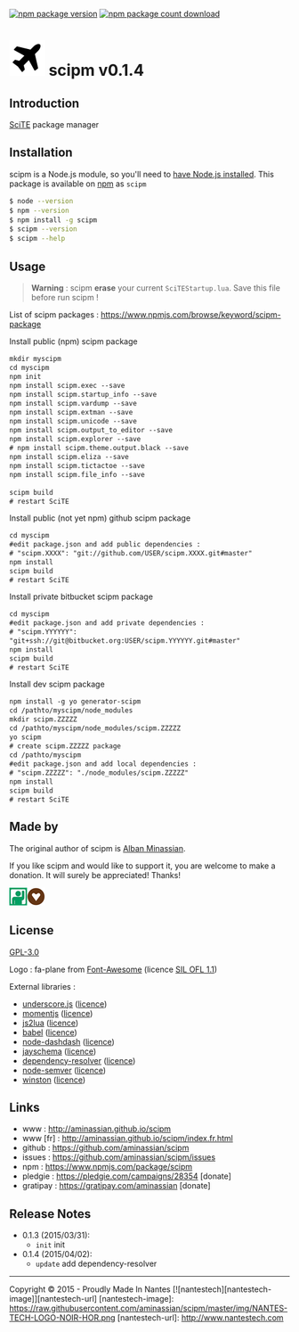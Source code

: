
[![npm package version][badge-image-npm-package-version]][badge-url-npm-package-version]
[![npm package count download][badge-image-npm-package-count-download]][badge-url-npm-package-count-download]


![scipm][icon-image64x64] scipm v0.1.4
=================================================

Introduction
------------------------------------------

[SciTE](http://www.scintilla.org/SciTE.html) package manager

Installation
------------------------------------------

scipm is a Node.js module, so you'll need to <a href="https://nodejs.org/">have Node.js installed</a>.  This package is available on [npm](https://www.npmjs.com/package/scipm) as ``scipm``

```bash
$ node --version
$ npm --version
$ npm install -g scipm
$ scipm --version
$ scipm --help
```

Usage
------------------------------------------

> **Warning** : scipm **erase** your current ``SciTEStartup.lua``. Save this file before run scipm !

List of scipm packages : https://www.npmjs.com/browse/keyword/scipm-package

Install public (npm) scipm package

```
mkdir myscipm
cd myscipm
npm init
npm install scipm.exec --save
npm install scipm.startup_info --save
npm install scipm.vardump --save
npm install scipm.extman --save
npm install scipm.unicode --save
npm install scipm.output_to_editor --save
npm install scipm.explorer --save
# npm install scipm.theme.output.black --save
npm install scipm.eliza --save
npm install scipm.tictactoe --save
npm install scipm.file_info --save

scipm build
# restart SciTE
```

Install public (not yet npm) github scipm package

```
cd myscipm
#edit package.json and add public dependencies :
# "scipm.XXXX": "git://github.com/USER/scipm.XXXX.git#master"
npm install
scipm build
# restart SciTE
```

Install private bitbucket scipm package

```
cd myscipm
#edit package.json and add private dependencies :
# "scipm.YYYYYY": "git+ssh://git@bitbucket.org:USER/scipm.YYYYYY.git#master"
npm install
scipm build
# restart SciTE
```

Install dev scipm package

```
npm install -g yo generator-scipm
cd /pathto/myscipm/node_modules
mkdir scipm.ZZZZZ
cd /pathto/myscipm/node_modules/scipm.ZZZZZ
yo scipm
# create scipm.ZZZZZ package
cd /pathto/myscipm
#edit package.json and add local dependencies :
# "scipm.ZZZZZ": "./node_modules/scipm.ZZZZZ"
npm install
scipm build
# restart SciTE
```







Made by
------------------------------------------

The original author of scipm is  [Alban Minassian](https://github.com/aminassian).

If you like scipm and would like to support it, you are welcome to make a donation. It will surely be appreciated! Thanks!

[![donate with your pledgie account][donate-image-pledgie]][donate-url-pledgie][![donate with your gratipay account][donate-image-gratipay]][donate-url-gratipay]

License
------------------------------------------

[GPL-3.0](https://github.com/aminassian/scipm/blob/master/LICENCE.txt)

Logo : fa-plane from [Font-Awesome](http://fortawesome.github.io/Font-Awesome/) (licence [SIL OFL 1.1](http://scripts.sil.org/OFL))

External libraries :

- [underscore.js](http://underscorejs.org/) ([licence](https://github.com/jashkenas/underscore/blob/master/LICENSE))
- [momentjs](http://momentjs.com/) ([licence](https://github.com/moment/moment/blob/develop/LICENSE))
- [js2lua](https://github.com/Ensequence/js2lua) ([licence](https://github.com/Ensequence/js2lua#license))
- [babel](https://babeljs.io/) ([licence](https://github.com/babel/babel/blob/master/LICENSE))
- [node-dashdash](https://github.com/trentm/node-dashdash) ([licence](https://github.com/trentm/node-dashdash/blob/master/LICENSE.txt))
- [jayschema](https://github.com/natesilva/jayschema) ([licence](https://github.com/natesilva/jayschema/blob/master/LICENSE))
- [dependency-resolver](https://github.com/finalclass/dependency-resolver) ([licence](https://github.com/finalclass/dependency-resolver/blob/master/LICENSE))
- [node-semver](https://github.com/npm/node-semver) ([licence](https://github.com/arturadib/shelljs/blob/master/LICENSE))
- [winston](https://github.com/winstonjs/winston) ([licence](https://github.com/winstonjs/winston/blob/master/LICENSE))


Links
------------------------------------------

- www : http://aminassian.github.io/scipm
- www [fr] : http://aminassian.github.io/scipm/index.fr.html
- github : https://github.com/aminassian/scipm
- issues : https://github.com/aminassian/scipm/issues
- npm : https://www.npmjs.com/package/scipm
- pledgie : https://pledgie.com/campaigns/28354 [donate]
- gratipay : https://gratipay.com/aminassian [donate]

Release Notes
------------------------------------------

- 0.1.3 (2015/03/31):
    - ``init`` init
- 0.1.4 (2015/04/02):
    - ``update`` add dependency-resolver

------------------------------------------

Copyright © 2015 - Proudly Made In Nantes [![nantestech][nantestech-image]][nantestech-url]
[nantestech-image]: https://raw.githubusercontent.com/aminassian/scipm/master/img/NANTES-TECH-LOGO-NOIR-HOR.png
[nantestech-url]: http://www.nantestech.com

[icon-image32x32]: https://raw.githubusercontent.com/aminassian/scipm/master/img/plane_000000_32.png
[icon-image64x64]: https://raw.githubusercontent.com/aminassian/scipm/master/img/plane_000000_64.png
[donate-image-pledgie]: https://raw.githubusercontent.com/aminassian/scipm/master/img/pledgie32x32.png
[donate-url-pledgie]: https://pledgie.com/campaigns/28354
[donate-image-gratipay]: https://raw.githubusercontent.com/aminassian/scipm/master/img/gratipay32x32.png
[donate-url-gratipay]: https://gratipay.com/aminassian
[badge-image-npm-package-version]: https://img.shields.io/npm/v/scipm.svg?style=flat
[badge-url-npm-package-version]: https://npmjs.org/package/scipm
[badge-image-npm-package-count-download]: https://img.shields.io/npm/dm/scipm.svg?style=flat
[badge-url-npm-package-count-download]: https://npmjs.org/package/scipm


